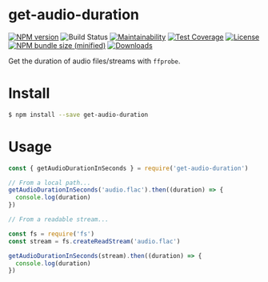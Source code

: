# get-audio-duration

[![NPM version][npm-image]][npm-url]
![Build Status](https://github.com/caffco/get-audio-duration/workflows/test/badge.svg)
[![Maintainability](https://api.codeclimate.com/v1/badges/5033f5c3edd89b931e4a/maintainability)](https://codeclimate.com/github/caffco/get-audio-duration/maintainability)
[![Test Coverage](https://api.codeclimate.com/v1/badges/5033f5c3edd89b931e4a/test_coverage)](https://codeclimate.com/github/caffco/get-audio-duration/test_coverage)
[![License][license-image]][license-url]
[![NPM bundle size (minified)][bundle-size-image]][npm-url]
[![Downloads][downloads-image]][downloads-url]

Get the duration of audio files/streams with `ffprobe`.

# Install

```bash
$ npm install --save get-audio-duration
```

# Usage

```js
const { getAudioDurationInSeconds } = require('get-audio-duration')

// From a local path...
getAudioDurationInSeconds('audio.flac').then((duration) => {
  console.log(duration)
})

// From a readable stream...

const fs = require('fs')
const stream = fs.createReadStream('audio.flac')

getAudioDurationInSeconds(stream).then((duration) => {
  console.log(duration)
})
```

[npm-image]: https://img.shields.io/npm/v/get-audio-duration.svg
[npm-url]: https://npmjs.org/package/get-audio-duration
[bundle-size-image]: https://img.shields.io/bundlephobia/min/get-audio-duration.svg
[license-image]: http://img.shields.io/npm/l/get-audio-duration.svg
[license-url]: LICENSE
[downloads-image]: http://img.shields.io/npm/dm/get-audio-duration.svg
[downloads-url]: https://npmjs.org/package/get-audio-duration
